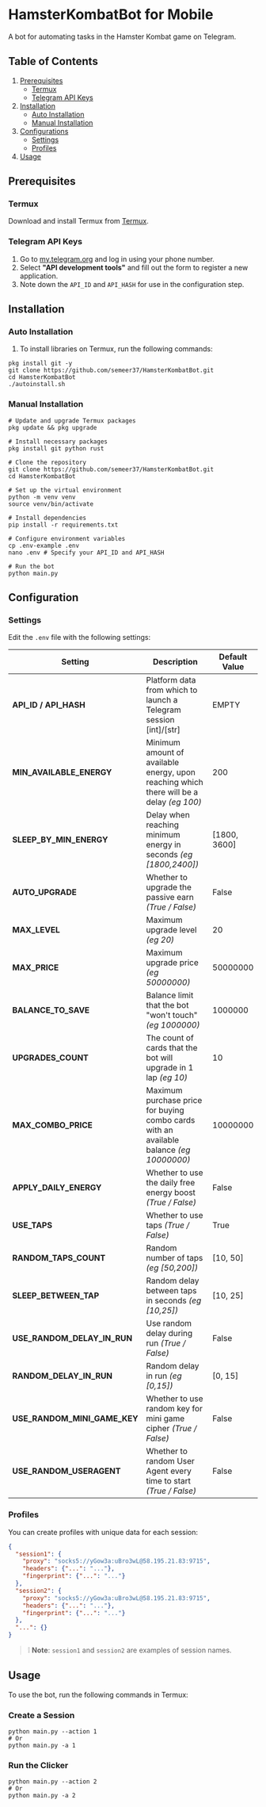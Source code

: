 # HamsterKombatBot for Mobile

A bot for automating tasks in the Hamster Kombat game on Telegram.

## Table of Contents
1. [Prerequisites](#prerequisites)
   - [Termux](#termux)
   - [Telegram API Keys](#telegram-api-keys)
2. [Installation](#installation)
   - [Auto Installation](#auto-installation)
   - [Manual Installation](#manual-installation)
3. [Configurations](#configurations)
   - [Settings](#settings)
   - [Profiles](#profiles)
4. [Usage](#usage)

## Prerequisites

### Termux
Download and install Termux from [Termux](https://f-droid.org/packages/com.termux/).

### Telegram API Keys
1. Go to [my.telegram.org](https://my.telegram.org) and log in using your phone number.
2. Select **"API development tools"** and fill out the form to register a new application.
3. Note down the `API_ID` and `API_HASH` for use in the configuration step.

## Installation

### Auto Installation
1. To install libraries on Termux, run the following commands:
```shell
pkg install git -y
git clone https://github.com/semeer37/HamsterKombatBot.git
cd HamsterKombatBot
./autoinstall.sh
```

### Manual Installation

```shell
# Update and upgrade Termux packages
pkg update && pkg upgrade

# Install necessary packages
pkg install git python rust

# Clone the repository
git clone https://github.com/semeer37/HamsterKombatBot.git
cd HamsterKombatBot

# Set up the virtual environment
python -m venv venv
source venv/bin/activate

# Install dependencies
pip install -r requirements.txt

# Configure environment variables
cp .env-example .env
nano .env # Specify your API_ID and API_HASH

# Run the bot
python main.py
```

## Configuration

### Settings
Edit the `.env` file with the following settings:

| Setting                      | Description                                                                              | Default Value                     |
|------------------------------|------------------------------------------------------------------------------------------|-----------------------------------|
| **API_ID / API_HASH**        | Platform data from which to launch a Telegram session [int]/[str]                        | EMPTY                             |
| **MIN_AVAILABLE_ENERGY**     | Minimum amount of available energy, upon reaching which there will be a delay _(eg 100)_     | 200                               |
| **SLEEP_BY_MIN_ENERGY**      | Delay when reaching minimum energy in seconds _(eg [1800,2400])_                         | [1800, 3600]                      |
| **AUTO_UPGRADE**             | Whether to upgrade the passive earn _(True / False)_                                     | False                             |
| **MAX_LEVEL**                | Maximum upgrade level _(eg 20)_                                                          | 20                                |
| **MAX_PRICE**                | Maximum upgrade price _(eg 50000000)_                                                    | 50000000                          |
| **BALANCE_TO_SAVE**          | Balance limit that the bot "won't touch" _(eg 1000000)_                                  | 1000000                           |
| **UPGRADES_COUNT**           | The count of cards that the bot will upgrade in 1 lap _(eg 10)_                          | 10                                |
| **MAX_COMBO_PRICE**          | Maximum purchase price for buying combo cards with an available balance _(eg 10000000)_  | 10000000                          |
| **APPLY_DAILY_ENERGY**       | Whether to use the daily free energy boost _(True / False)_                              | False                             |
| **USE_TAPS**                 | Whether to use taps _(True / False)_                                                     | True                              |
| **RANDOM_TAPS_COUNT**        | Random number of taps _(eg [50,200])_                                                    | [10, 50]                          |
| **SLEEP_BETWEEN_TAP**        | Random delay between taps in seconds _(eg [10,25])_                                      | [10, 25]                          |
| **USE_RANDOM_DELAY_IN_RUN**  | Use random delay during run _(True / False)_                                             | False                             |
| **RANDOM_DELAY_IN_RUN**      | Random delay in run _(eg [0,15])_                                                        | [0, 15]                           |
| **USE_RANDOM_MINI_GAME_KEY** | Whether to use random key for mini game cipher _(True / False)_                          | False                             |
| **USE_RANDOM_USERAGENT**     | Whether to random User Agent every time to start _(True / False)_                        | False                             |

### Profiles

You can create profiles with unique data for each session:

```json
{
  "session1": {
    "proxy": "socks5://yGow3a:uBro3wL@58.195.21.83:9715",
    "headers": {"...": "..."},
    "fingerprint": {"...": "..."}
  },
  "session2": {
    "proxy": "socks5://yGow3a:uBro3wL@58.195.21.83:9715",
    "headers": {"...": "..."},
    "fingerprint": {"...": "..."}
  },
  "...": {}
}
```
> ❕ **Note**:  `session1` and `session2` are examples of session names.

## Usage

To use the bot, run the following commands in Termux:

### Create a Session
```shell
python main.py --action 1
# Or
python main.py -a 1
```

### Run the Clicker
```shell
python main.py --action 2
# Or
python main.py -a 2
```
